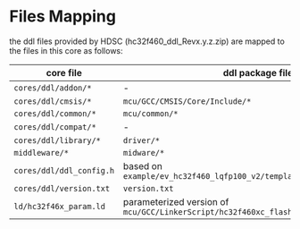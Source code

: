 # Files Mapping

the ddl files provided by HDSC (hc32f460_ddl_Revx.y.z.zip) are mapped to the files in this core as follows:

| core file                | ddl package file                                                       |
| ------------------------ | ---------------------------------------------------------------------- |
| `cores/ddl/addon/*`      | -                                                                      |
| `cores/ddl/cmsis/*`      | `mcu/GCC/CMSIS/Core/Include/*`                                         |
| `cores/ddl/common/*`     | `mcu/common/*`                                                         |
| `cores/ddl/compat/*`     | -                                                                      |
| `cores/ddl/library/*`    | `driver/*`                                                             |
| `middleware/*`           | `midware/*`                                                            |
| `cores/ddl/ddl_config.h` | based on `example/ev_hc32f460_lqfp100_v2/template/source/ddl_config.h` |
| `cores/ddl/version.txt`  | `version.txt`                                                          |
| `ld/hc32f46x_param.ld`   | parameterized version of `mcu/GCC/LinkerScript/hc32f460xc_flash.ld`    |
